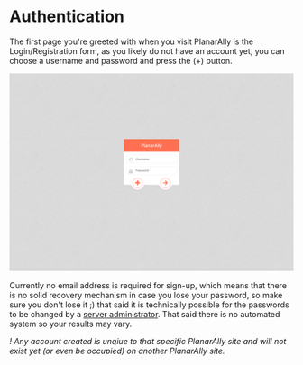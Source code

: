 # Authentication

The first page you're greeted with when you visit PlanarAlly is the Login/Registration form, as you likely do not have an account yet, you can choose a username and password and press the (+) button.

![](./login.png)

Currently no email address is required for sign-up, which means that there is no solid recovery mechanism in case you lose your password, so make sure you don't lose it ;) that said it is technically possible for the passwords to be changed by a [server administrator](/docs/server/management). That said there is no automated system so your results may vary.

_! Any account created is unqiue to that specific PlanarAlly site and will not exist yet (or even be occupied) on another PlanarAlly site._
